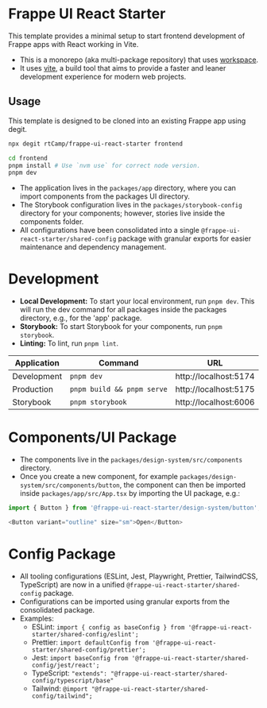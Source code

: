 # Frappe UI React Starter

This template provides a minimal setup to start frontend development of Frappe apps with React working in Vite.

- This is a monorepo (aka multi-package repository) that uses [workspace](https://pnpm.io/workspaces).
- It uses [vite](https://vite.dev/), a build tool that aims to provide a faster and leaner development experience for modern web projects.

## Usage
This template is designed to be cloned into an existing Frappe app using degit.

```bash
npx degit rtCamp/frappe-ui-react-starter frontend
```

```bash
cd frontend
pnpm install # Use `nvm use` for correct node version.
pnpm dev
```

- The application lives in the `packages/app` directory, where you can import components from the packages UI directory.
- The Storybook configuration lives in the `packages/storybook-config` directory for your components; however, stories live inside the components folder.
- All configurations have been consolidated into a single `@frappe-ui-react-starter/shared-config` package with granular exports for easier maintenance and dependency management.

# Development
- **Local Development:** To start your local environment, run `pnpm dev`.
  This will run the dev command for all packages inside the packages directory, e.g., for the 'app' package.
- **Storybook:** To start Storybook for your components, run `pnpm storybook`.
- **Linting:** To lint, run `pnpm lint`.

| Application | Command                     | URL                     |
|-------------|-----------------------------|-----------------------  |
| Development | `pnpm dev`                  | http://localhost:5174   |
| Production  | `pnpm build && pnpm serve`  | http://localhost:5175   |
| Storybook   | `pnpm storybook`            | http://localhost:6006   |

# Components/UI Package
- The components live in the `packages/design-system/src/components` directory.
- Once you create a new component, for example `packages/design-system/src/components/button`, the
  component can then be imported inside `packages/app/src/App.tsx` by importing the UI package,
  e.g.:
 ```javascript
import { Button } from '@frappe-ui-react-starter/design-system/button';

<Button variant="outline" size="sm">Open</Button>
```
# Config Package
- All tooling configurations (ESLint, Jest, Playwright, Prettier, TailwindCSS, TypeScript) are now in a unified `@frappe-ui-react-starter/shared-config` package.
- Configurations can be imported using granular exports from the consolidated package.
- Examples:
  - ESLint: `import { config as baseConfig } from '@frappe-ui-react-starter/shared-config/eslint';`
  - Prettier: `import defaultConfig from '@frappe-ui-react-starter/shared-config/prettier';`
  - Jest: `import baseConfig from '@frappe-ui-react-starter/shared-config/jest/react';`
  - TypeScript: `"extends": "@frappe-ui-react-starter/shared-config/typescript/base"`
  - Tailwind: `@import "@frappe-ui-react-starter/shared-config/tailwind";`